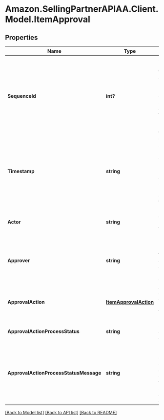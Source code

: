 # Amazon.SellingPartnerAPIAA.Client.Model.ItemApproval
## Properties

Name | Type | Description | Notes
------------ | ------------- | ------------- | -------------
**SequenceId** | **int?** | Sequence number of the item approval. Each ItemApproval gets its sequenceId automatically from a monotonic increasing function. | 
**Timestamp** | **string** | Timestamp when the ItemApproval was recorded by Amazon&#39;s internal order approvals system. In ISO 8601 date time format. | 
**Actor** | **string** | High level actors involved in the approval process. | 
**Approver** | **string** | Person or system that triggers the approval actions on behalf of the actor. | [optional] 
**ApprovalAction** | [**ItemApprovalAction**](ItemApprovalAction.md) | Approval action that defines the behavior of the ItemApproval. | 
**ApprovalActionProcessStatus** | **string** | Status of approval action. | 
**ApprovalActionProcessStatusMessage** | **string** | Optional message to communicate optional additional context about the current status of the approval action. | [optional] 

[[Back to Model list]](../README.md#documentation-for-models) [[Back to API list]](../README.md#documentation-for-api-endpoints) [[Back to README]](../README.md)

